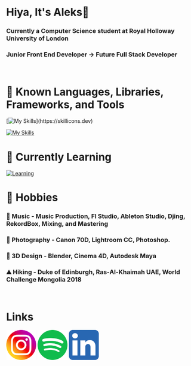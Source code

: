 # Hiya, It's Aleks👋

### Currently a Computer Science student at Royal Holloway University of London

### Junior Front End Developer -> Future Full Stack Developer
<br />

# 💪 Known Languages, Libraries, Frameworks, and Tools

[![My Skills](https://skillicons.dev/icons?i=html,css,js,react,mysql,bootstrap,vite,svelte,maven,nodejs,)](https://skillicons.dev)

[![My Skills](https://skillicons.dev/icons?i=c,eclipse,git,java,py,php,postgres,scala,tailwind,vercel)](https://skillicons.dev)
<br />

# 🧠 Currently Learning

[![Learning](https://skillicons.dev/icons?i=ts,nextjs,nodejs,jquery,angular,sass,vue,docker)](https://skillicons.dev)
<br />

# 🏃 Hobbies 

### 🎹 Music - Music Production, Fl Studio, Ableton Studio, Djing, RekordBox, Mixing, and Mastering 

### 📸 Photography - Canon 70D, Lightroom CC, Photoshop. 

### 🧮 3D Design - Blender, Cinema 4D, Autodesk Maya

### ⛰️ Hiking - Duke of Edinburgh, Ras-Al-Khaimah UAE, World Challenge Mongolia 2018
<br />

# Links

[<img width="80px" src="assets/instagram_logo.svg" />](https://www.instagram.com/uralaleksandr/)
[<img width="80px" src="assets/spotify_logo.svg" />](https://open.spotify.com/user/j9phvvueikujgb9ls6w1cq2nd?si=729a171bb7a947e4)
[<img width="80px" src="assets/linkedin_logo.svg" />](https://www.linkedin.com/in/aleksandr-ural-53a463227/)
